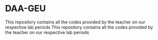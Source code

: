 # DAA-GEU
This repository contains all the codes provided by the teacher on our respective lab periods
This repository contains all the codes provided by the teacher on our respective lab periods

